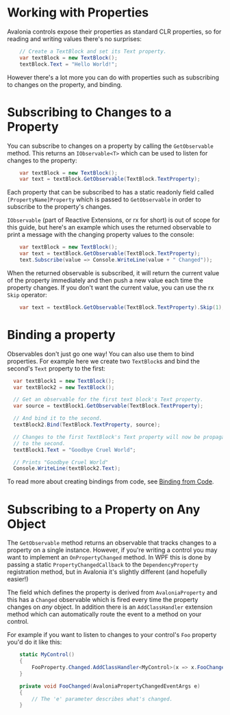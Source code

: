 # Working with Properties

Avalonia controls expose their properties as standard CLR properties, so for
reading and writing values there's no surprises:

```c#
    // Create a TextBlock and set its Text property.
    var textBlock = new TextBlock();
    textBlock.Text = "Hello World!";
```


However there's a lot more you can do with properties such as subscribing to
changes on the property, and binding.

# Subscribing to Changes to a Property

You can subscribe to changes on a property by calling the `GetObservable`
method. This returns an `IObservable<T>` which can be used to listen for changes
to the property:

```c#
    var textBlock = new TextBlock();
    var text = textBlock.GetObservable(TextBlock.TextProperty);
```

Each property that can be subscribed to has a static readonly field called
`[PropertyName]Property` which is passed to `GetObservable` in order to
subscribe to the property's changes.

`IObservable` (part of Reactive Extensions, or rx for short) is out of scope
for this guide, but here's an example which uses the returned observable to
print a message with the changing property values to the console:

```c#
    var textBlock = new TextBlock();
    var text = textBlock.GetObservable(TextBlock.TextProperty);
    text.Subscribe(value => Console.WriteLine(value + " Changed"));
```

When the returned observable is subscribed, it will return the current value
of the property immediately and then push a new value each time the property
changes. If you don't want the current value, you can use the rx `Skip`
operator:

```c#
    var text = textBlock.GetObservable(TextBlock.TextProperty).Skip(1);
```

# Binding a property

Observables don't just go one way! You can also use them to bind properties.
For example here we create two `TextBlock`s and bind the second's `Text`
property to the first:

```c#
  var textBlock1 = new TextBlock();
  var textBlock2 = new TextBlock();

  // Get an observable for the first text block's Text property.
  var source = textBlock1.GetObservable(TextBlock.TextProperty);

  // And bind it to the second.
  textBlock2.Bind(TextBlock.TextProperty, source);

  // Changes to the first TextBlock's Text property will now be propagated
  // to the second.
  textBlock1.Text = "Goodbye Cruel World";

  // Prints "Goodbye Cruel World"
  Console.WriteLine(textBlock2.Text);
```

To read more about creating bindings from code, see [Binding from Code](binding-from-code.md).

# Subscribing to a Property on Any Object

The `GetObservable` method returns an observable that tracks changes to a
property on a single instance. However, if you're writing a control you may
want to implement an `OnPropertyChanged` method. In WPF this is done by passing
a static `PropertyChangedCallback` to the `DependencyProperty` registration
method, but in Avalonia it's slightly different (and hopefully easier!)

The field which defines the property is derived from `AvaloniaProperty` and this
has a `Changed` observable which is fired every time the property changes on
*any* object. In addition there is an `AddClassHandler` extension method which
can automatically route the event to a method on your control.

For example if you want to listen to changes to your control's `Foo` property
you'd do it like this:

```c#
    static MyControl()
    {
        FooProperty.Changed.AddClassHandler<MyControl>(x => x.FooChanged);
    }

    private void FooChanged(AvaloniaPropertyChangedEventArgs e)
    {
        // The 'e' parameter describes what's changed.
    }
```
